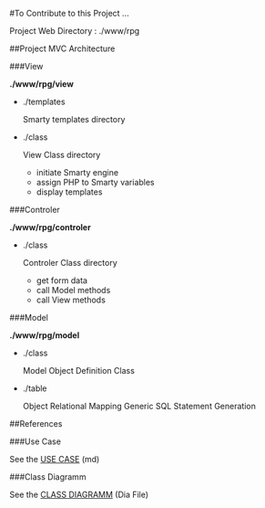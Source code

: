 #To Contribute to this Project ...

Project Web Directory : ./www/rpg

##Project MVC Architecture

###View

**./www/rpg/view**

* ./templates
    
    Smarty templates directory
    
* ./class
    
    View Class directory

    * initiate Smarty engine
    * assign PHP to Smarty variables
    * display templates
    

###Controler

**./www/rpg/controler**

* ./class

    Controler Class directory

    * get form data
    * call Model methods
    * call View methods

###Model

**./www/rpg/model**

* ./class
        
    Model Object Definition Class
        
* ./table
    
    Object Relational Mapping
    Generic SQL Statement Generation

##References

###Use Case

See the [USE CASE](USE_CASE.md) (md)

###Class Diagramm

See the [CLASS DIAGRAMM](CLASS_DIAGRAMM.dia) (Dia File)
